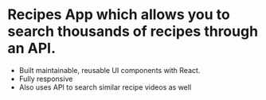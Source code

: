 # **Recipes App which allows you to search thousands of recipes through an API.**

- Built maintainable, reusable UI components with React.
- Fully responsive
- Also uses API to search similar recipe videos as well

